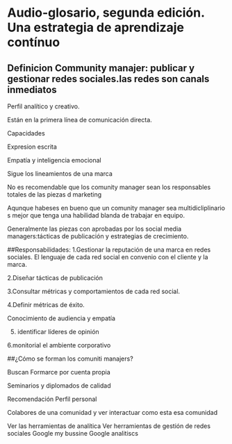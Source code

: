 # Audio-glosario, segunda edición. Una estrategia de aprendizaje contínuo

## Definicion Community manajer: publicar y gestionar redes sociales.las redes son canals inmediatos
Perfil analítico y creativo.

Están en la primera línea de comunicación directa.

Capacidades 

Expresion escrita

Empatía y inteligencia emocional 

Sigue los lineamientos de una marca 

No es recomendable que los comunity manager sean los responsables totales de las piezas d marketing

Aqunque habeses en bueno que un comunity manager sea multidicliplinario s mejor que tenga una habilidad blanda de trabajar en equipo.

Generalmente las piezas con aprobadas por los social media managers:tácticas de publicación y estrategias de crecimiento.

##Responsabilidades:
1.Gestionar la reputación de una marca en redes sociales.
El lenguaje de cada red social en convenio con el cliente y la marca.

2.Diseñar tácticas de publicación

3.Consultar métricas y comportamientos de cada red social.

4.Definir métricas de éxito.

  Conocimiento de audiencia y empatía

5. identificar líderes de opinión 

6.monitorial el ambiente corporativo


##¿Cómo se forman los comuniti manajers?

Buscan Formarce por cuenta propia

Seminarios y diplomados de calidad 

Recomendación
Perfil personal

Colabores de una comunidad y ver interactuar como esta esa comunidad

Ver las herramientas de analítica 
Ver herramientas de gestión de redes sociales
Google my bussine
Google analitiscs 
